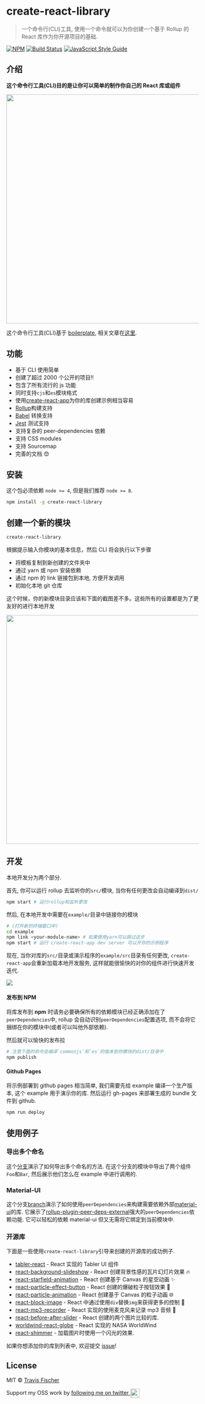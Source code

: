 # create-react-library

> 一个命令行(CLI)工具, 使用一个命令就可以为你创建一个基于 Rollup 的 React 库作为你开源项目的基础.

[![NPM](https://img.shields.io/npm/v/create-react-library.svg)](https://www.npmjs.com/package/create-react-library) [![Build Status](https://travis-ci.org/transitive-bullshit/create-react-library.svg?branch=master)](https://travis-ci.org/transitive-bullshit/create-react-library) [![JavaScript Style Guide](https://img.shields.io/badge/code_style-standard-brightgreen.svg)](https://standardjs.com)

## 介绍

**这个命令行工具(CLI)目的是让你可以简单的制作你自己的 React 库或组件**

<p align="center">
  <img width="600" src="https://cdn.rawgit.com/transitive-bullshit/create-react-library/master/media/demo.svg">
</p>

这个命令行工具(CLI)基于 [boilerplate](https://github.com/transitive-bullshit/react-modern-library-boilerplate), 相关文章在[这里](https://hackernoon.com/publishing-baller-react-modules-2b039d84bce7).

## 功能

- 基于 CLI 使用简单
- 创建了超过 2000 个公开的项目!!
- 包含了所有流行的 js 功能
- 同时支持`cjs`和`es`模块格式
- 使用[create-react-app](https://github.com/facebookincubator/create-react-app)为你的库创建示例相当容易
- [Rollup](https://rollupjs.org/)构建支持
- [Babel](https://babeljs.io/) 转换支持
- [Jest](https://facebook.github.io/jest/) 测试支持
- 支持复杂的 peer-dependencies 依赖
- 支持 CSS modules
- 支持 Sourcemap
- 完善的文档 :heart_eyes:

## 安装

这个包必须依赖 `node >= 4`, 但是我们推荐 `node >= 8`.

```bash
npm install -g create-react-library
```

## 创建一个新的模块

```bash
create-react-library
```

根据提示输入你模块的基本信息，然后 CLI 将会执行以下步骤

- 将模板复制到新创建的文件夹中
- 通过 yarn 或 npm 安装依赖
- 通过 npm 的 link 链接包到本地, 方便开发调用
- 初始化本地 git 仓库

这个时候，你的新模块目录应该和下面的截图差不多。这些所有的设置都是为了更友好的进行本地开发

<p align="center">
  <img width="600" src="https://cdn.rawgit.com/transitive-bullshit/create-react-library/master/media/tree.svg">
</p>

## 开发

本地开发分为两个部分.

首先, 你可以运行 rollup 去监听你的`src/`模块, 当你有任何更改会自动编译到`dist/`

```bash
npm start # 运行rollup和监听更改
```

然后, 在本地开发中需要在`example/`目录中链接你的模块

```bash
# (打开新的终端窗口中)
cd example
npm link <your-module-name> # 如果使用yarn可以跳过这步
npm start # 运行 create-react-app dev server 可以开你的示例程序
```

现在, 当你对库的`src/`目录或演示程序的`example/src`目录有任何更改, `create-react-app`会重新加载本地开发服务, 这样就能很愉快的对你的组件进行快速开发迭代.

![](https://media.giphy.com/media/12NUbkX6p4xOO4/giphy.gif)

#### 发布到 NPM

将库发布到 **npm** 时请务必要确保所有的依赖模块已经正确添加在了`peerDependencies`中, rollup 会自动识别`peerDependencies`配置选项, 而不会将它捆绑在你的模块中(或者可以叫他外部依赖).

然后就可以愉快的发布拉

```bash
# 注意下面的命令会编译`commonjs`和`es`的版本到你模块的dist/目录中
npm publish
```

#### Github Pages

将示例部署到 github pages 相当简单, 我们需要先给 example 编译一个生产版本, 这个 example 用于演示你的库. 然后运行 gh-pages 来部署生成的 bundle 文件到 github.

```bash
npm run deploy
```

## 使用例子

### 导出多个命名

这个[分支](https://github.com/transitive-bullshit/react-modern-library-boilerplate/tree/feature/multiple-exports)演示了如何导出多个命名的方法. 在这个分支的模块中导出了两个组件`Foo`和`Bar`, 然后展示他们怎么在 example 中进行调用的.

### Material-UI

这个分支[branch](https://github.com/transitive-bullshit/react-modern-library-boilerplate/tree/feature/material-ui)演示了如何使用`peerDependencies`来构建需要依赖外部[material-ui](https://github.com/mui-org/material-ui)的库. 它展示了[rollup-plugin-peer-deps-external](https://www.npmjs.com/package/rollup-plugin-peer-deps-external)强大的`peerDependencies`依赖功能. 它可以轻松的依赖 material-ui 但又无需将它绑定到当前模块中.

### 开源库

下面是一些使用`create-react-library`引导来创建的开源库的成功例子.

- [tabler-react](https://github.com/tabler/tabler-react) - React 实现的 Tabler UI 组件
- [react-background-slideshow](https://github.com/transitive-bullshit/react-background-slideshow) - React 创建背景性感的瓦片幻灯片效果 🔥
- [react-starfield-animation](https://github.com/transitive-bullshit/react-starfield-animation) - React 创建基于 Canvas 的星空动画 ✨
- [react-particle-effect-button](https://github.com/transitive-bullshit/react-particle-effect-button) - React 创建的爆破粒子按钮效果 🎉
- [react-particle-animation](https://github.com/transitive-bullshit/react-particle-animation) - React 创建基于 Canvas 的粒子动画 🌐
- [react-block-image](https://github.com/transitive-bullshit/react-block-image) - React 中通过使用`div`替换`img`来获得更多的控制 🌃
- [react-mp3-recorder](https://github.com/transitive-bullshit/react-mp3-recorder) - React 实现的使用麦克风来记录 mp3 音频 🎵
- [react-before-after-slider](https://github.com/transitive-bullshit/react-before-after-slider) - React 创建的两个图片比较的库.
- [worldwind-react-globe](https://github.com/emxsys/worldwind-react-globe) - React 实现的 NASA WorldWind
- [react-shimmer](https://github.com/gokcan/react-shimmer) - 加载图片时使用一个闪光的效果.

如果你想添加你的库到列表中, 欢迎提交 [issue](https://github.com/transitive-bullshit/create-react-library/issues/new)!

## License

MIT © [Travis Fischer](https://github.com/transitive-bullshit)

Support my OSS work by <a href="https://twitter.com/transitive_bs">following me on twitter <img src="https://storage.googleapis.com/saasify-assets/twitter-logo.svg" alt="twitter" height="24px" align="center"></a>

